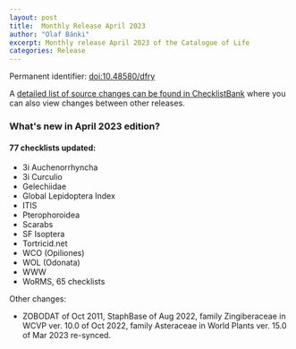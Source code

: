 ```yaml
---
layout: post
title:  Monthly Release April 2023
author: "Olaf Bánki"
excerpt: Monthly release April 2023 of the Catalogue of Life
categories: Release
---
```


Permanent identifier: [doi:10.48580/dfry](https://doi.org/10.48580/dfry)

A [detailed list of source changes can be found in ChecklistBank](https://www.checklistbank.org/dataset/9887/sourcemetrics?hideUnchanged=true&releaseKey=9883) where you can also view changes between other releases.

### What's new in April 2023 edition?


#### 77 checklists updated:

 - 3i Auchenorrhyncha
 - 3i Curculio
 - Gelechiidae
 - Global Lepidoptera Index
 - ITIS
 - Pterophoroidea
 - Scarabs
 - SF Isoptera
 - Tortricid.net
 - WCO (Opiliones)
 - WOL (Odonata)
 - WWW
 - WoRMS, 65 checklists

 Other changes:
 - ZOBODAT of Oct 2011, StaphBase of Aug 2022, family Zingiberaceae in WCVP ver. 10.0 of Oct 2022, family Asteraceae in World Plants ver. 15.0 of Mar 2023 re-synced.

